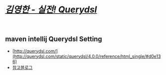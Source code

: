 # ***[김영한 - 실전! Querydsl](https://www.inflearn.com/course/querydsl-%EC%8B%A4%EC%A0%84/dashboard)***  


<br>

## maven intellij Querydsl Setting  
* [http://querydsl.com/](http://querydsl.com/static/querydsl/4.0.0/reference/html_single/#d0e136)  
* [참고블로그](https://yjh5369.tistory.com/entry/IntelliJ-Maven-%ED%99%98%EA%B2%BD%EC%97%90%EC%84%9C-QueryDsl-%EC%82%AC%EC%9A%A9%ED%95%98%EB%8A%94-%EB%B0%A9%EB%B2%95)